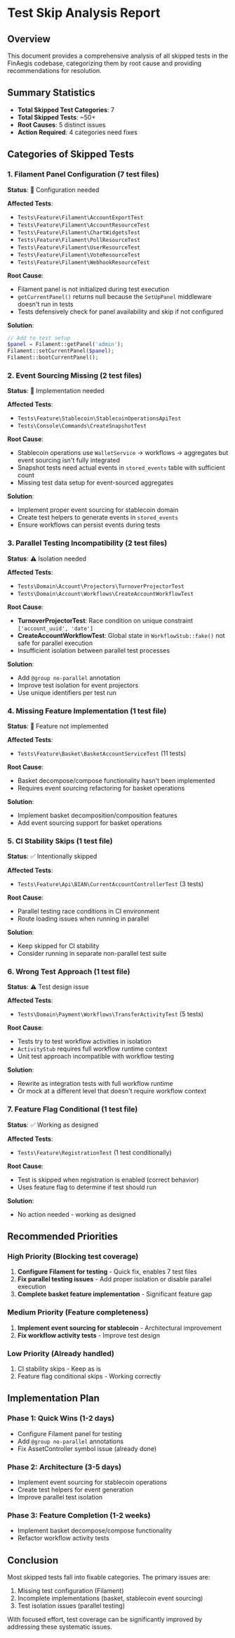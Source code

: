 # Test Skip Analysis Report

## Overview

This document provides a comprehensive analysis of all skipped tests in the FinAegis codebase, categorizing them by root cause and providing recommendations for resolution.

## Summary Statistics

- **Total Skipped Test Categories**: 7
- **Total Skipped Tests**: ~50+
- **Root Causes**: 5 distinct issues
- **Action Required**: 4 categories need fixes

## Categories of Skipped Tests

### 1. Filament Panel Configuration (7 test files)

**Status**: 🔧 Configuration needed

**Affected Tests**:
- `Tests\Feature\Filament\AccountExportTest`
- `Tests\Feature\Filament\AccountResourceTest`
- `Tests\Feature\Filament\ChartWidgetsTest`
- `Tests\Feature\Filament\PollResourceTest`
- `Tests\Feature\Filament\UserResourceTest`
- `Tests\Feature\Filament\VoteResourceTest`
- `Tests\Feature\Filament\WebhookResourceTest`

**Root Cause**: 
- Filament panel is not initialized during test execution
- `getCurrentPanel()` returns null because the `SetUpPanel` middleware doesn't run in tests
- Tests defensively check for panel availability and skip if not configured

**Solution**:
```php
// Add to test setup
$panel = Filament::getPanel('admin');
Filament::setCurrentPanel($panel);
Filament::bootCurrentPanel();
```

### 2. Event Sourcing Missing (2 test files)

**Status**: 🚧 Implementation needed

**Affected Tests**:
- `Tests\Feature\Stablecoin\StablecoinOperationsApiTest`
- `Tests\Console\Commands\CreateSnapshotTest`

**Root Cause**:
- Stablecoin operations use `WalletService` → workflows → aggregates but event sourcing isn't fully integrated
- Snapshot tests need actual events in `stored_events` table with sufficient count
- Missing test data setup for event-sourced aggregates

**Solution**:
- Implement proper event sourcing for stablecoin domain
- Create test helpers to generate events in `stored_events`
- Ensure workflows can persist events during tests

### 3. Parallel Testing Incompatibility (2 test files)

**Status**: ⚠️ Isolation needed

**Affected Tests**:
- `Tests\Domain\Account\Projectors\TurnoverProjectorTest`
- `Tests\Domain\Account\Workflows\CreateAccountWorkflowTest`

**Root Cause**:
- **TurnoverProjectorTest**: Race condition on unique constraint `['account_uuid', 'date']`
- **CreateAccountWorkflowTest**: Global state in `WorkflowStub::fake()` not safe for parallel execution
- Insufficient isolation between parallel test processes

**Solution**:
- Add `@group no-parallel` annotation
- Improve test isolation for event projectors
- Use unique identifiers per test run

### 4. Missing Feature Implementation (1 test file)

**Status**: 🚫 Feature not implemented

**Affected Tests**:
- `Tests\Feature\Basket\BasketAccountServiceTest` (11 tests)

**Root Cause**:
- Basket decompose/compose functionality hasn't been implemented
- Requires event sourcing refactoring for basket operations

**Solution**:
- Implement basket decomposition/composition features
- Add event sourcing support for basket operations

### 5. CI Stability Skips (1 test file)

**Status**: ✅ Intentionally skipped

**Affected Tests**:
- `Tests\Feature\Api\BIAN\CurrentAccountControllerTest` (3 tests)

**Root Cause**:
- Parallel testing race conditions in CI environment
- Route loading issues when running in parallel

**Solution**:
- Keep skipped for CI stability
- Consider running in separate non-parallel test suite

### 6. Wrong Test Approach (1 test file)

**Status**: ⚠️ Test design issue

**Affected Tests**:
- `Tests\Domain\Payment\Workflows\TransferActivityTest` (5 tests)

**Root Cause**:
- Tests try to test workflow activities in isolation
- `ActivityStub` requires full workflow runtime context
- Unit test approach incompatible with workflow testing

**Solution**:
- Rewrite as integration tests with full workflow runtime
- Or mock at a different level that doesn't require workflow context

### 7. Feature Flag Conditional (1 test file)

**Status**: ✅ Working as designed

**Affected Tests**:
- `Tests\Feature\RegistrationTest` (1 test conditionally)

**Root Cause**:
- Test is skipped when registration is enabled (correct behavior)
- Uses feature flag to determine if test should run

**Solution**:
- No action needed - working as designed

## Recommended Priorities

### High Priority (Blocking test coverage)
1. **Configure Filament for testing** - Quick fix, enables 7 test files
2. **Fix parallel testing issues** - Add proper isolation or disable parallel execution
3. **Complete basket feature implementation** - Significant feature gap

### Medium Priority (Feature completeness)
1. **Implement event sourcing for stablecoin** - Architectural improvement
2. **Fix workflow activity tests** - Improve test design

### Low Priority (Already handled)
1. CI stability skips - Keep as is
2. Feature flag conditional skips - Working correctly

## Implementation Plan

### Phase 1: Quick Wins (1-2 days)
- Configure Filament panel for testing
- Add `@group no-parallel` annotations
- Fix AssetController symbol issue (already done)

### Phase 2: Architecture (3-5 days)
- Implement event sourcing for stablecoin operations
- Create test helpers for event generation
- Improve parallel test isolation

### Phase 3: Feature Completion (1-2 weeks)
- Implement basket decompose/compose functionality
- Refactor workflow activity tests

## Conclusion

Most skipped tests fall into fixable categories. The primary issues are:
1. Missing test configuration (Filament)
2. Incomplete implementations (basket, stablecoin event sourcing)
3. Test isolation issues (parallel testing)

With focused effort, test coverage can be significantly improved by addressing these systematic issues.